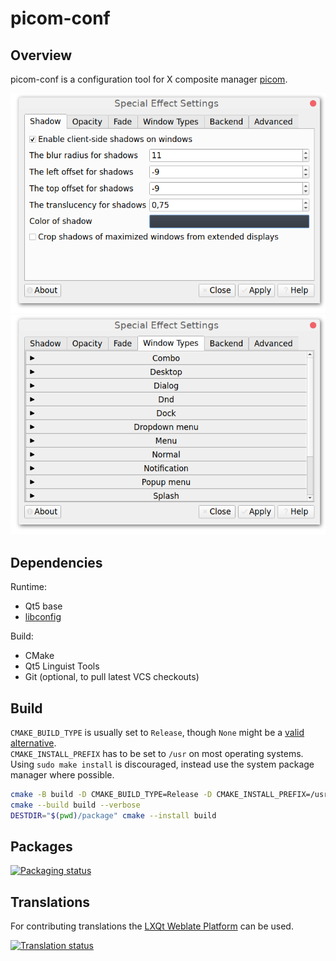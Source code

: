# picom-conf

## Overview

picom-conf is a configuration tool for X composite manager [picom][1].

![Main window - shadows](resources/screenshot.png)
![Main window - window types](resources/screenshot-2.png)

## Dependencies

Runtime:

- Qt5 base
- [libconfig][2]

Build:

- CMake
- Qt5 Linguist Tools
- Git (optional, to pull latest VCS checkouts)

## Build

`CMAKE_BUILD_TYPE` is usually set to `Release`, though `None` might be a [valid alternative][3].<br>
`CMAKE_INSTALL_PREFIX` has to be set to `/usr` on most operating systems.<br>
Using `sudo make install` is discouraged, instead use the system package manager where possible.

```bash
cmake -B build -D CMAKE_BUILD_TYPE=Release -D CMAKE_INSTALL_PREFIX=/usr -W no-dev
cmake --build build --verbose
DESTDIR="$(pwd)/package" cmake --install build
```

## Packages

[![Packaging status](https://repology.org/badge/vertical-allrepos/picom-conf.svg)][4]

## Translations

For contributing translations the [LXQt Weblate Platform][5] can be used.

[![Translation status](https://translate.lxqt-project.org/widgets/qtilities/-/picom-conf/multi-auto.svg)][6]


[1]: https://github.com/yshui/picom/
[2]: https://github.com/hyperrealm/libconfig/
[3]: https://wiki.archlinux.org/title/CMake_package_guidelines#Fixing_the_automatic_optimization_flag_override
[4]: https://repology.org/project/picom-conf/versions
[5]: https://translate.lxqt-project.org/projects/qtilities/picom-conf/
[6]: https://translate.lxqt-project.org/engage/qtilities/?utm_source=widget
